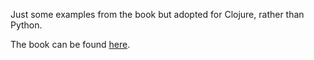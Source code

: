 Just some examples from the book but adopted for Clojure, rather than Python.

The book can be found [here](https://hypermedia.systems).

